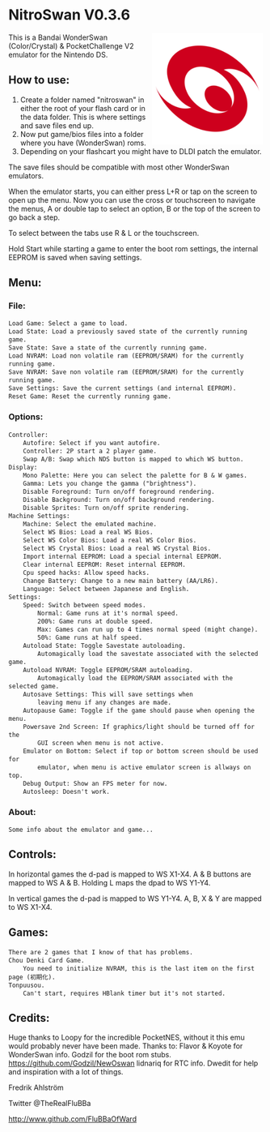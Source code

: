 # NitroSwan V0.3.6

<img align="right" width="220" src="./logo.png" />

This is a Bandai WonderSwan (Color/Crystal) & PocketChallenge V2 emulator for the Nintendo DS.

## How to use:

1. Create a folder named "nitroswan" in either the root of your flash card or in the data folder.
This is where settings and save files end up.
2. Now put game/bios files into a folder where you have (WonderSwan) roms.
3. Depending on your flashcart you might have to DLDI patch the emulator.

The save files should be compatible with most other WonderSwan emulators.

When the emulator starts, you can either press L+R or tap on the screen to open
up the menu.
Now you can use the cross or touchscreen to navigate the menus, A or double tap
to select an option, B or the top of the screen to go back a step.

To select between the tabs use R & L or the touchscreen.

Hold Start while starting a game to enter the boot rom settings, the internal EEPROM is saved when saving settings.

## Menu:

### File:
	Load Game: Select a game to load.
	Load State: Load a previously saved state of the currently running game.
	Save State: Save a state of the currently running game.
	Load NVRAM: Load non volatile ram (EEPROM/SRAM) for the currently running game.
	Save NVRAM: Save non volatile ram (EEPROM/SRAM) for the currently running game.
	Save Settings: Save the current settings (and internal EEPROM).
	Reset Game: Reset the currently running game.

### Options:
	Controller:
		Autofire: Select if you want autofire.
		Controller: 2P start a 2 player game.
		Swap A/B: Swap which NDS button is mapped to which WS button.
	Display:
		Mono Palette: Here you can select the palette for B & W games.
		Gamma: Lets you change the gamma ("brightness").
		Disable Foreground: Turn on/off foreground rendering.
		Disable Background: Turn on/off background rendering.
		Disable Sprites: Turn on/off sprite rendering.
	Machine Settings:
		Machine: Select the emulated machine.
		Select WS Bios: Load a real WS Bios.
		Select WS Color Bios: Load a real WS Color Bios.
		Select WS Crystal Bios: Load a real WS Crystal Bios.
		Import internal EEPROM: Load a special internal EEPROM.
		Clear internal EEPROM: Reset internal EEPROM.
		Cpu speed hacks: Allow speed hacks.
		Change Battery: Change to a new main battery (AA/LR6).
		Language: Select between Japanese and English.
	Settings:
		Speed: Switch between speed modes.
			Normal: Game runs at it's normal speed.
			200%: Game runs at double speed.
			Max: Games can run up to 4 times normal speed (might change).
			50%: Game runs at half speed.
		Autoload State: Toggle Savestate autoloading.
			Automagically load the savestate associated with the selected game.
		Autoload NVRAM: Toggle EEPROM/SRAM autoloading.
			Automagically load the EEPROM/SRAM associated with the selected game.
		Autosave Settings: This will save settings when
			leaving menu if any changes are made.
		Autopause Game: Toggle if the game should pause when opening the menu.
		Powersave 2nd Screen: If graphics/light should be turned off for the
			GUI screen when menu is not active.
		Emulator on Bottom: Select if top or bottom screen should be used for
			emulator, when menu is active emulator screen is allways on top.
		Debug Output: Show an FPS meter for now.
		Autosleep: Doesn't work.

### About:
	Some info about the emulator and game...


## Controls:
In horizontal games the d-pad is mapped to WS X1-X4. A & B buttons are mapped to WS A & B.
Holding L maps the dpad to WS Y1-Y4.

In vertical games the d-pad is mapped to WS Y1-Y4. A, B, X & Y are mapped to WS X1-X4.

## Games:
	There are 2 games that I know of that has problems.
	Chou Denki Card Game.
		You need to initialize NVRAM, this is the last item on the first page (初期化).
	Tonpuusou.
		Can't start, requires HBlank timer but it's not started.

## Credits:

Huge thanks to Loopy for the incredible PocketNES, without it this emu would
probably never have been made.
Thanks to:
Flavor & Koyote for WonderSwan info.
Godzil for the boot rom stubs. https://github.com/Godzil/NewOswan
lidnariq for RTC info.
Dwedit for help and inspiration with a lot of things.


Fredrik Ahlström

Twitter @TheRealFluBBa

http://www.github.com/FluBBaOfWard
